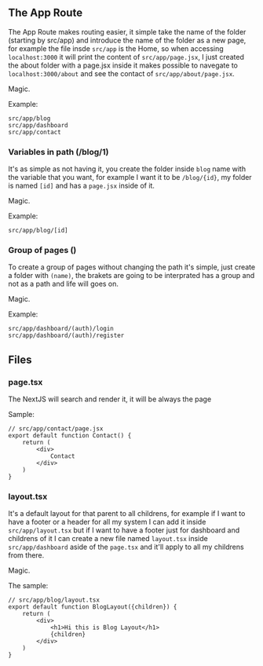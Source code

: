 ## The App Route

The App Route makes routing easier, it simple take the name of the folder (starting by src/app) and introduce the name of the folder as a new page, for example the file insde ``src/app`` is the Home, so when accessing ``localhost:3000`` it will print the content of ``src/app/page.jsx``, I just created the about folder with a page.jsx inside it makes possible to navegate to ``localhost:3000/about`` and see the contact of ``src/app/about/page.jsx``.

Magic.

Example:

```
src/app/blog
src/app/dashboard
src/app/contact
```

### Variables in path (/blog/1)

It's as simple as not having it, you create the folder inside ``blog`` name with the variable that you want, for example I want it to be ``/blog/{id}``, my folder is named ``[id]`` and has a ``page.jsx`` inside of it. 

Magic.

Example:

```
src/app/blog/[id]
```

### Group of pages ()

To create a group of pages without changing the path it's simple, just create a folder with ``(name)``, the brakets are going to be interprated has a group and not as a path and life will goes on.

Magic.

Example:

```
src/app/dashboard/(auth)/login
src/app/dashboard/(auth)/register
```

## Files

### page.tsx

The NextJS will search and render it, it will be always the page

Sample:

```tsx
// src/app/contact/page.jsx
export default function Contact() {
    return (
        <div>
            Contact
        </div>
    )
}
```

### layout.tsx

It's a default layout for that parent to all childrens, for example if I want to have a footer or a header for all my system I can add it inside ``src/app/layout.tsx`` but if I want to have a footer just for dashboard and childrens of it I can create a new file named ``layout.tsx`` inside ``src/app/dashboard`` aside of the ``page.tsx`` and it'll apply to all my childrens from there.

Magic.

The sample:

```tsx
// src/app/blog/layout.tsx
export default function BlogLayout({children}) {
    return (
        <div>
            <h1>Hi this is Blog Layout</h1>
            {children}
        </div>
    )
}
```